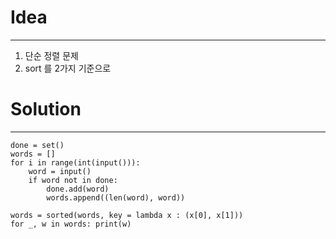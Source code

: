 # Idea
----
1. 단순 정렬 문제
2. sort 를 2가지 기준으로

# Solution
----
```
done = set()
words = []
for i in range(int(input())):
    word = input()
    if word not in done: 
        done.add(word)
        words.append((len(word), word))
            
words = sorted(words, key = lambda x : (x[0], x[1]))
for _, w in words: print(w)
```
